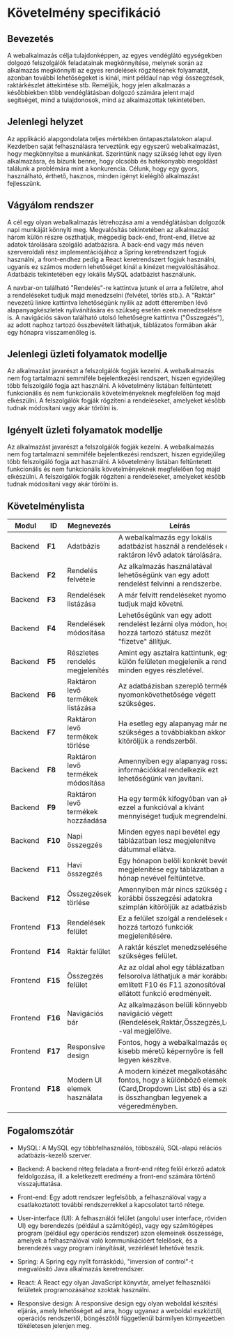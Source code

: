 # Követelmény specifikáció

## Bevezetés

A webalkalmazás célja tulajdonképpen, az egyes vendéglátó egységekben dolgozó felszolgálók feladatainak megkönnyítése, melynek során az alkalmazás megkönnyíti az egyes rendelések
rögzítésének folyamatát, azonban további lehetőségeket is kínál, mint például nap végi összegzések, raktárkészlet áttekintése stb. 
Reméljük, hogy jelen alkalmazás a későbbiekben több vendéglátásban dolgozó számára jelent majd segítséget, mind a tulajdonosok, mind az alkalmazottak tekintetében.

## Jelenlegi helyzet

Az applikáció alapgondolata teljes mértékben öntapasztalatokon alapul. Kezdetben saját felhasználásra terveztünk egy egyszerű webalkalmazást, hogy megkönnyítse a munkánkat.
Szerintünk nagy szükség lehet egy ilyen alkalmazásra, és bízunk benne, hogy olcsóbb és hatékonyabb megoldást találunk a problémára mint a konkurencia. Célunk, hogy egy gyors,
használható, érthető, hasznos, minden igényt kielégítő alkalmazást fejlesszünk.

## Vágyálom rendszer

A cél egy olyan webalkalmazás létrehozása ami a vendéglátásban dolgozók napi munkáját könnyíti meg. Megvalósítás tekintetében az alkalmazást három külön részre oszthatjuk, mégpedig
back-end, front-end, illetve az adatok tárolására szolgáló adatbázisra. A back-end vagy más néven szerveroldali rész implementációjához a Spring keretrendszert fogjuk 
használni, a front-endhez pedig a React keretrendszert fogjuk használni, ugyanis ez számos modern lehetőséget kínál a kinézet megvalósításához. Adatbázis tekintetében egy lokális
MySQL adatbázist használunk. 

A navbar-on található "Rendelés"-re kattintva jutunk el arra a felületre, ahol a rendeléseket tudjuk majd menedzselni (felvétel, törlés stb.). A "Raktár" nevezetű linkre kattintva
lehetőségünk nyílik az adott étteremben lévő alapanyagkészletek nyilvánítására és szükség esetén ezek menedzselésre is. A navigációs sávon található utolsó lehetőségre 
kattintva ("Összegzés"), az adott naphoz tartozó összbevételt láthatjuk, táblázatos formában akár egy hónapra visszamenőleg is.


## Jelenlegi üzleti folyamatok modellje

Az alkalmazást javarészt a felszolgálók fogják kezelni. A webalkalmazás nem fog tartalmazni semmiféle bejelentkezési rendszert, hiszen egyidejűleg több felszolgáló fogja azt használni.
A követelmény listában feltüntetett funkcionális és nem funkcionális követelményeknek megfelelően fog majd elkészülni. A felszolgálók fogják rögzíteni a rendeléseket, 
amelyeket később tudnak módosítani vagy akár törölni is. 

## Igényelt üzleti folyamatok modellje

Az alkalmazást javarészt a felszolgálók fogják kezelni. A webalkalmazás nem fog tartalmazni semmiféle bejelentkezési rendszert, hiszen egyidejűleg több felszolgáló fogja azt használni.
A követelmény listában feltüntetett funkcionális és nem funkcionális követelményeknek megfelelően fog majd elkészülni. A felszolgálók fogják rögzíteni a rendeléseket, 
amelyeket később tudnak módosítani vagy akár törölni is. 



## Követelménylista

|    <b>Modul</b>              |    <b>ID</b>     |    <b>Megnevezés</b>                   |    <b>Leírás</b>                                                                                                                                                                                                                                       |
|----------------------------|-----------|---------------------------------|---------------------------------------------------------------------------------------------------------------------------------------------------------------------------------------------------------------------------------------------------------| 
|    Backend            |    <b>F1</b>     |    Adatbázis                     |   A webalkalmazás egy lokális adatbázist használ a rendelések és a raktáron lévő adatok tárolására.|
|    Backend            |    <b>F2</b>     |    Rendelés felvétele            |   Az alkalmazás használatával lehetőségünk van egy adott rendelést felvinni a rendszerbe.       |
|    Backend            |    <b>F3</b>     |    Rendelések listázása          |    A már felvitt rendeléseket nyomon tudjuk majd követni.                                        |
|    Backend            |    <b>F4</b>     |    Rendelések  módosítása        |    Lehetőségünk van egy adott rendelést lezárni olya módon, hogy a hozzá tartozó státusz mezőt "fizetve" állítjuk.   |
|    Backend            |    <b>F5</b>     |   Részletes rendelés megjelenítés    |    Amint egy asztalra kattintunk, egy külön felületen megjelenik a rendelés minden egyes részletével.    |                                                                                          
|    Backend            |    <b>F6</b>     |    Raktáron levő termékek listázása   |    Az adatbázisban szereplő termékek nyomonkövethetősége végett szükséges.        |                 
|    Backend            |    <b>F7</b>     |    Raktáron levő termékek törlése     |   Ha esetleg egy alapanyag már nem szükséges a továbbiakban akkor kitöröljük a rendszerből.   |
|    Backend            |    <b>F8</b>     |    Raktáron levő termékek módosítása  |   Amennyiben egy alapanyag rossz információkkal rendelkezik ezt lehetőségünk van javítani.   |
|    Backend            |    <b>F9</b>     |    Raktáron levő termékek hozzáadása  |    Ha egy termék kifogyóban van akkor ezzel a funkcióval a kívánt mennyiséget tudjuk megrendelni. |
|    Backend            |    <b>F10</b>    |   Napi összegzés                      |   Minden egyes napi bevétel egy táblázatban lesz megjelenítve dátummal ellátva.   |
|    Backend            |    <b>F11</b>    |    Havi összegzés                     |  Egy hónapon belöli konkrét bevétel megjelenítése egy táblázatban a hónap nevével feltüntetve.   |
|    Backend            |    <b>F12</b>    |    Összegzések törlése                |  Amennyiben már nincs szükség a korábbi összegzési adatokra szimplán kitöröljük az adatbázisból.   |
|    Frontend           |    <b>F13</b>    |    Rendelések felület                 |    Ez a felület szolgál a rendelések és a hozzá tartozó funkciók  megjelenítésére.           |
|    Frontend           |    <b>F14</b>    |    Raktár felület                     |    A raktár készlet menedzseléséhez szükséges felület.   |
|    Frontend           |    <b>F15</b>    |    Összegzés felület                  |   Az az oldal ahol egy táblázatban felsorolva láthatjuk a már korábban említett F10 és F11 azonosítóval ellátott funkció eredményeit.  |
|    Frontend           |    <b>F16</b>    |   Navigációs bár                      |   Az alkalmazáson belüli könnyebb navigáció végett (Rendelések,Raktár,Összegzés,Logo) -val megjelölve.   |
|    Frontend           |    <b>F17</b>    |   Responsive design                 |   Fontos, hogy a webalkalmazás egy kisebb méretű képernyőre is fell legyen készítve. |
|    Frontend           |    <b>F18</b>    |    Modern UI elemek használata      |   A modern kinézet megalkotásához fontos, hogy a különböző elemek (Card,Dropdown List stb) és a színek is összhangban legyenek a végeredményben.  |

## Fogalomszótár

- MySQL: A MySQL egy többfelhasználós, többszálú, SQL-alapú relációs adatbázis-kezelő szerver.<br />

- Backend: A backend réteg feladata a front-end réteg felől érkező adatok feldolgozása, ill. a keletkezett eredmény a front-end számára történő visszajuttatása.<br />

- Front-end: Egy adott rendszer legfelsőbb, a felhasználóval vagy a csatlakoztatott további rendszerrekkel a kapcsolatot tartó rétege.<br />

- User-interface (UI): A felhasználói felület (angolul user interface, röviden UI) egy berendezés (például a számítógép), vagy egy számítógépes program (például egy operációs rendszer) azon elemeinek összessége, amelyek a felhasználóval való kommunikációért felelősek, és a berendezés vagy program irányítását, vezérlését lehetővé teszik.<br />

- Spring: A Spring egy nyílt forráskódú, "inversion of control"-t megvalósító Java alkalmazás keretrendszer.<br />

- React: A React egy olyan JavaScript könyvtár, amelyet felhasználói felületek programozásához szoktak használni.<br />

- Responsive design: A responsive design egy olyan weboldal készítési eljárás, amely lehetőséget ad arra, hogy ugyanaz a weboldal eszköztől, operációs rendszertől, böngészőtől függetlenül bármilyen környezetben tökéletesen jelenjen meg.<br />


